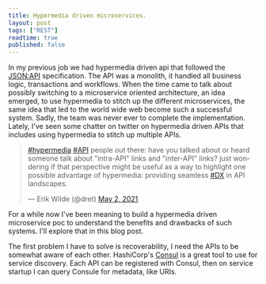 ```yaml
---
title: Hypermedia driven microservices.
layout: post
tags: ["REST"]
readtime: true
published: false
---
```


In my previous job we had hypermedia driven api that followed the [JSON:API](https://jsonapi.org/) specification. The API was a monolith, it handled all business logic, transactions and workflows. When the time came to talk about possibly switching to a microservice oriented architecture, an idea emerged, to use hypermedia to stitch up the different microservices, the same idea that led to the world wide web become such a successful system. Sadly, the team was never ever to complete the implementation. Lately, I've seen some chatter on twitter on hypermedia driven APIs that includes using hypermedia to stitch up multiple APIs.

<blockquote class="twitter-tweet"><p lang="en" dir="ltr"><a href="https://twitter.com/hashtag/hypermedia?src=hash&amp;ref_src=twsrc%5Etfw">#hypermedia</a> <a href="https://twitter.com/hashtag/API?src=hash&amp;ref_src=twsrc%5Etfw">#API</a> people out there: have you talked about or heard someone talk about &quot;intra-API&quot; links and &quot;inter-API&quot; links? just wondering if that perspective might be useful as a way to highlight one possible advantage of hypermedia: providing seamless <a href="https://twitter.com/hashtag/DX?src=hash&amp;ref_src=twsrc%5Etfw">#DX</a> in API landscapes.</p>&mdash; Erik Wilde (@dret) <a href="https://twitter.com/dret/status/1388871515136012291?ref_src=twsrc%5Etfw">May 2, 2021</a></blockquote> <script async src="https://platform.twitter.com/widgets.js" charset="utf-8"></script>

For a while now I've been meaning to build a hypermedia driven microservice poc to understand the benefits and drawbacks of such systems. I'll explore that in this blog post.

The first problem I have to solve is recoverability, I need the APIs to be somewhat aware of each other. HashiCorp's [Consul](https://www.hashicorp.com/products/consul) is a great tool to use for service discovery. Each API can be registered with Consul, then on service startup I can query Consule for metadata, like URIs.

